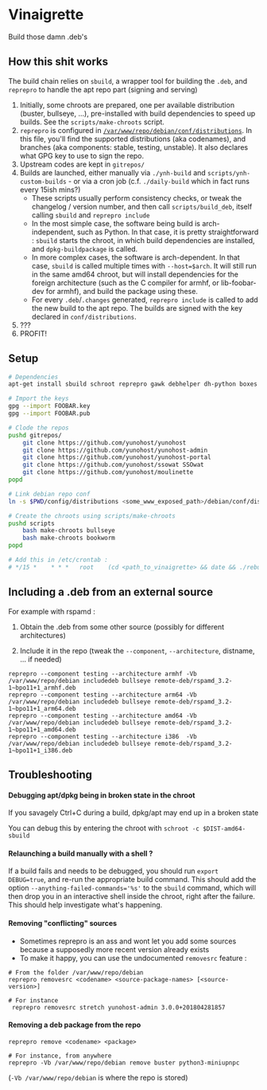 Vinaigrette
===========

Build those damn .deb's

How this shit works
-------------------

The build chain relies on `sbuild`, a wrapper tool for building the `.deb`, and `reprepro` to handle the apt repo part (signing and serving)

1. Initially, some chroots are prepared, one per available distribution (buster, bullseye, ...), pre-installed with build dependencies to speed up builds. See the `scripts/make-chroots` script.
2. `reprepro` is configured in [`/var/www/repo/debian/conf/distributions`](config/distributions). In this file, you'll find the supported distributions (aka codenames), and branches (aka components: stable, testing, unstable). It also declares what GPG key to use to sign the repo.
3. Upstream codes are kept in `gitrepos/`
4. Builds are launched, either manually via `./ynh-build` and `scripts/ynh-custom-builds` - or via a cron job (c.f. `./daily-build` which in fact runs every 15ish mins?)
    - These scripts usually perform consistency checks, or tweak the changelog / version number, and then call `scripts/build_deb`, itself calling `sbuild` and `reprepro include`
    - In the most simple case, the software being build is arch-independent, such as Python. In that case, it is pretty straightforward : `sbuild` starts the chroot, in which build dependencies are installed, and `dpkg-buildpackage` is called.
    - In more complex cases, the software is arch-dependent. In that case, `sbuild` is called multiple times with `--host=$arch`. It will  still run in the same amd64 chroot, but will install dependencies for the foreign architecture (such as the C compiler for armhf, or lib-foobar-dev for armhf), and build the package using these.
    - For every `.deb`/`.changes` generated, `reprepro include` is called to add the new build to the apt repo. The builds are signed with the key declared in `conf/distributions`.
5. ???
6. PROFIT!

Setup
-----

```bash
# Dependencies
apt-get install sbuild schroot reprepro gawk debhelper dh-python boxes -y --no-install-recommends

# Import the keys
gpg --import FOOBAR.key
gpg --import FOOBAR.pub

# Clode the repos
pushd gitrepos/
    git clone https://github.com/yunohost/yunohost
    git clone https://github.com/yunohost/yunohost-admin
    git clone https://github.com/yunohost/yunohost-portal
    git clone https://github.com/yunohost/ssowat SSOwat
    git clone https://github.com/yunohost/moulinette
popd

# Link debian repo conf
ln -s $PWD/config/distributions <some_www_exposed_path>/debian/conf/distributions

# Create the chroots using scripts/make-chroots
pushd scripts
    bash make-chroots bullseye
    bash make-chroots bookworm
popd

# Add this in /etc/crontab :
# */15 *	* * *	root    (cd <path_to_vinaigrette> && date && ./rebuild-unstable) >> /var/log/rebuild-unstable.log
```

Including a .deb from an external source
----------------------------------------

For example with rspamd :

1. Obtain the .deb from some other source (possibly for different architectures)

2. Include it in the repo (tweak the `--component`, `--architecture`, distname, ... if needed)

```
reprepro --component testing --architecture armhf -Vb /var/www/repo/debian includedeb bullseye remote-deb/rspamd_3.2-1~bpo11+1_armhf.deb
reprepro --component testing --architecture arm64 -Vb /var/www/repo/debian includedeb bullseye remote-deb/rspamd_3.2-1~bpo11+1_arm64.deb
reprepro --component testing --architecture amd64 -Vb /var/www/repo/debian includedeb bullseye remote-deb/rspamd_3.2-1~bpo11+1_amd64.deb
reprepro --component testing --architecture i386  -Vb /var/www/repo/debian includedeb bullseye remote-deb/rspamd_3.2-1~bpo11+1_i386.deb
```

Troubleshooting
---------------

#### Debugging apt/dpkg being in broken state in the chroot

If you savagely Ctrl+C during a build, dpkg/apt may end up in a broken state

You can debug this by entering the chroot with `schroot -c $DIST-amd64-sbuild`

#### Relaunching a build manually with a shell ?

If a build fails and needs to be debugged, you should run `export DEBUG=true`, and re-run the appropriate build command. This should add the option `--anything-failed-commands='%s'` to the `sbuild` command, which will then drop you in an interactive shell inside the chroot, right after the failure. This should help investigate what's happening.

#### Removing "conflicting" sources

- Sometimes reprepro is an ass and wont let you add some sources because a
  supposedly more recent version already exists
- To make it happy, you can use the undocumented `removesrc` feature :

```
# From the folder /var/www/repo/debian
reprepro removesrc <codename> <source-package-names> [<source-version>]

# For instance
 reprepro removesrc stretch yunohost-admin 3.0.0+201804281857
```

#### Removing a deb package from the repo

```
reprepro remove <codename> <package>

# For instance, from anywhere
reprepro -Vb /var/www/repo/debian remove buster python3-miniupnpc
```
(`-Vb /var/www/repo/debian` is where the repo is stored)
